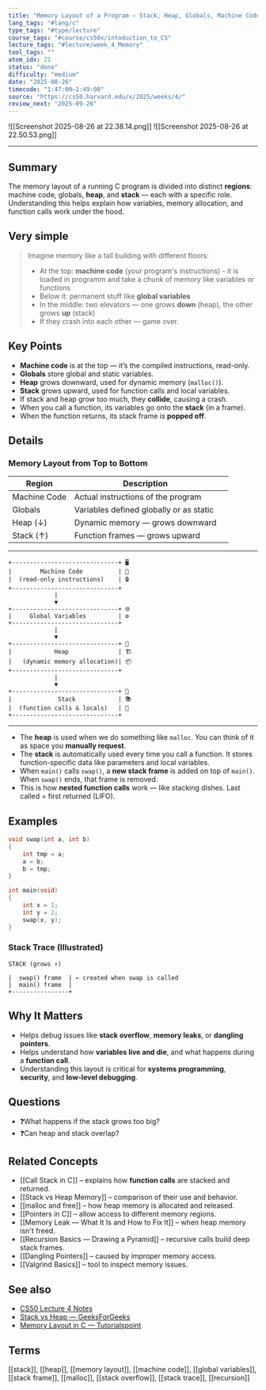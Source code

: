 ```yaml
---
title: "Memory Layout of a Program — Stack, Heap, Globals, Machine Code"  
lang_tags: "#lang/c"
type_tags: "#type/lecture"
course_tags: "#course/cs50x/intoduction_to_CS"
lecture_tags: "#lecture/week_4_Memory"
tool_tags: ""
atom_idx: 21
status: "done"
difficulty: "medium"
date: "2025-08-26"
timecode: "1:47:00–1:49:00"
source: "https://cs50.harvard.edu/x/2025/weeks/4/"
review_next: "2025-09-26"
---
```


![[Screenshot 2025-08-26 at 22.38.14.png]]
![[Screenshot 2025-08-26 at 22.50.53.png]]

---

## Summary
The memory layout of a running C program is divided into distinct **regions**: machine code, globals, **heap**, and **stack** — each with a specific role. Understanding this helps explain how variables, memory allocation, and function calls work under the hood.

## Very simple

> Imagine memory like a tall building with different floors:
> - At the top: **machine code** (your program's instructions) - it is loaded in programm and take a chunk of memory like variables or functions
> - Below it: permanent stuff like **global variables**
> - In the middle: two elevators — one grows **down** (heap), the other grows **up** (stack)
> - If they crash into each other — game over.

## Key Points
- **Machine code** is at the top — it’s the compiled instructions, read-only.
- **Globals** store global and static variables.
- **Heap** grows downward, used for dynamic memory (`malloc()`).
- **Stack** grows upward, used for function calls and local variables.
- If stack and heap grow too much, they **collide**, causing a crash.
- When you call a function, its variables go onto the **stack** (in a frame).
- When the function returns, its stack frame is **popped off**.

## Details

### Memory Layout from Top to Bottom
| Region       | Description                             |     |
| ------------ | --------------------------------------- | --- |
| Machine Code | Actual instructions of the program      |     |
| Globals      | Variables defined globally or as static |     |
| Heap (↓)     | Dynamic memory — grows downward         |     |
| Stack (↑)    | Function frames — grows upward          |     |

---
```
+------------------------------+ 🖥️
|        Machine Code          | 💾
|  (read-only instructions)    | 🔒
+------------------------------+
             |
             ▼
+------------------------------+ 🌐
|     Global Variables         | ⚙️
+------------------------------+
             |
             ▼
+------------------------------+ 🧠
|            Heap              | 🏗️
|   (dynamic memory allocation)| 📦
+------------------------------+
             |
             ▼
+------------------------------+ 📝
|             Stack            | 📚
|  (function calls & locals)   | 🧳
+------------------------------+
```
---

- The **heap** is used when we do something like `malloc`. You can think of it as space you **manually request**.
- The **stack** is automatically used every time you call a function. It stores function-specific data like parameters and local variables.
- When `main()` calls `swap()`, a **new stack frame** is added on top of `main()`. When `swap()` ends, that frame is removed.
- This is how **nested function calls** work — like stacking dishes. Last called = first returned (LIFO).

## Examples

```c
void swap(int a, int b)
{
    int tmp = a;
    a = b;
    b = tmp;
}

int main(void)
{
    int x = 1;
    int y = 2;
    swap(x, y);
}
```

### Stack Trace (Illustrated)

```
STACK (grows ↑)

|  swap() frame  | ← created when swap is called
|  main() frame  |
+----------------+
```

## **Why It Matters**

- Helps debug issues like **stack overflow**, **memory leaks**, or **dangling pointers**.
- Helps understand how **variables live and die**, and what happens during a **function call**.
- Understanding this layout is critical for **systems programming**, **security**, and **low-level debugging**.

## Questions

- ❓What happens if the stack grows too big?  
- ❓Can heap and stack overlap?

## Related Concepts

- [[Call Stack in C]] – explains how **function calls** are stacked and returned.
- [[Stack vs Heap Memory]] – comparison of their use and behavior.
- [[malloc and free]] – how heap memory is allocated and released.
- [[Pointers in C]] – allow access to different memory regions.
- [[Memory Leak — What It Is and How to Fix It]] – when heap memory isn't freed.
- [[Recursion Basics — Drawing a Pyramid]] – recursive calls build deep stack frames.
- [[Dangling Pointers]] – caused by improper memory access.
- [[Valgrind Basics]] – tool to inspect memory issues.

## See also

- [CS50 Lecture 4 Notes](https://cs50.harvard.edu/x/2025/weeks/4/)
- [Stack vs Heap — GeeksForGeeks](https://www.geeksforgeeks.org/stack-vs-heap-memory-allocation/)
- [Memory Layout in C — Tutorialspoint](https://www.tutorialspoint.com/memory-layout-of-c-program)

## Terms

[[stack]], [[heap]], [[memory layout]], [[machine code]], [[global variables]], [[stack frame]], [[malloc]], [[stack overflow]], [[stack trace]], [[recursion]]
